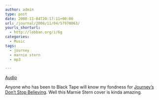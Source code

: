 ```yaml
---
author: admin
type: post
date: 2008-11-04T20:17:11+00:00
url: /journal/2008/11/04/57970063/
yourls_shorturl:
  - http://lobban.org/i/6g
categories:
  - Music
tags:
  - journey
  - marnie stern
  - mp3

---
```

[Audio][1]

Anyone who has been to Black Tape will know my fondness for [Journey&#8217;s Don&#8217;t Stop Believing][2]. Well this Marnie Stern cover is kinda amazing.

 [1]: http://www.tumblr.com/audio_file/57970063/n6SoNyvfPfwj1f42nard62AZ
 [2]: http://uk.youtube.com/watch?v=ip1zsUIosoA